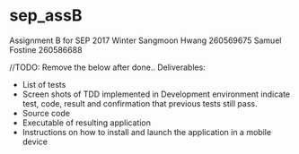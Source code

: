 # sep_assB
Assignment B for SEP 2017 Winter
Sangmoon Hwang 260569675
Samuel Fostine 260586688

//TODO: Remove the below after done..
Deliverables:
- List of tests
- Screen shots of TDD implemented in Development environment indicate test, code, result and confirmation that previous tests still pass.
- Source code
- Executable of resulting application
- Instructions on how to install and launch the application in a mobile device
